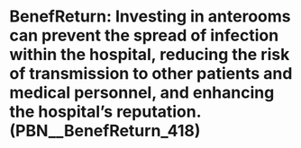 # BenefReturn: __Investing in anterooms can prevent the spread of infection within the hospital, reducing the risk of transmission to other patients and medical personnel, and enhancing the hospital’s reputation.__ (PBN__BenefReturn_418)

